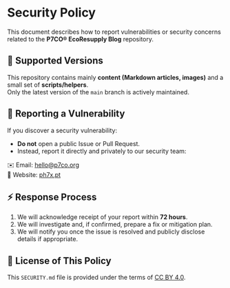 # Security Policy

This document describes how to report vulnerabilities or security concerns related to the **P7CO® EcoResupply Blog** repository.

## 🔐 Supported Versions

This repository contains mainly **content (Markdown articles, images)** and a small set of **scripts/helpers**.  
Only the latest version of the `main` branch is actively maintained.

## 📩 Reporting a Vulnerability

If you discover a security vulnerability:

- **Do not** open a public Issue or Pull Request.  
- Instead, report it directly and privately to our security team:

✉️ Email: hello@p7co.org  
🔗 Website: [ph7x.pt](https://ph7x.pt)

## ⚡ Response Process

1. We will acknowledge receipt of your report within **72 hours**.  
2. We will investigate and, if confirmed, prepare a fix or mitigation plan.  
3. We will notify you once the issue is resolved and publicly disclose details if appropriate.  

## 📜 License of This Policy

This `SECURITY.md` file is provided under the terms of [CC BY 4.0](https://creativecommons.org/licenses/by/4.0/).
